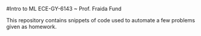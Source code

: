 #Intro to ML ECE-GY-6143
~ Prof. Fraida Fund

This repository contains snippets of code used to automate a few problems given as homework.